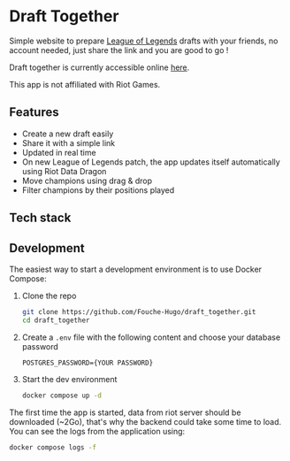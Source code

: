 # Draft Together

Simple website to prepare [League of Legends](https://www.leagueoflegends.com) drafts with your friends, no account needed, just share the link and you are good to go !

Draft together is currently accessible online [here](https://draft-together.fouche-hugo.fr/).

This app is not affiliated with Riot Games.

## Features

- Create a new draft easily
- Share it with a simple link
- Updated in real time
- On new League of Legends patch, the app updates itself automatically using Riot Data Dragon
- Move champions using drag & drop
- Filter champions by their positions played

## Tech stack

## Development

The easiest way to start a development environment is to use Docker Compose:

1. Clone the repo

    ```bash
    git clone https://github.com/Fouche-Hugo/draft_together.git
    cd draft_together
    ```

2. Create a `.env` file with the following content and choose your database password

    ```env
    POSTGRES_PASSWORD={YOUR PASSWORD}
    ```

3. Start the dev environment

    ```bash
    docker compose up -d
    ```

The first time the app is started, data from riot server should be downloaded (~2Go), that's why the backend could take some time to load.
You can see the logs from the application using:

```bash
docker compose logs -f
```
